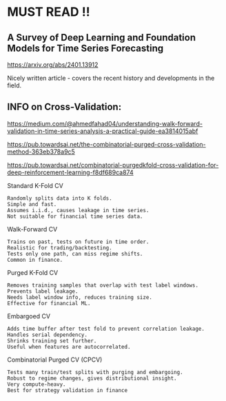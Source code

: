 # MUST READ !!

## A Survey of Deep Learning and Foundation Models for Time Series Forecasting

https://arxiv.org/abs/2401.13912

Nicely written article - covers the recent history and developments in the field.


## INFO on Cross-Validation:

https://medium.com/@ahmedfahad04/understanding-walk-forward-validation-in-time-series-analysis-a-practical-guide-ea3814015abf

https://pub.towardsai.net/the-combinatorial-purged-cross-validation-method-363eb378a9c5

https://pub.towardsai.net/combinatorial-purgedkfold-cross-validation-for-deep-reinforcement-learning-f8df689ca874

Standard K-Fold CV

    Randomly splits data into K folds.
    Simple and fast.
    Assumes i.i.d., causes leakage in time series.
    Not suitable for financial time series data.

Walk-Forward CV

    Trains on past, tests on future in time order.
    Realistic for trading/backtesting.
    Tests only one path, can miss regime shifts.
    Common in finance.

Purged K-Fold CV

    Removes training samples that overlap with test label windows.
    Prevents label leakage.
    Needs label window info, reduces training size.
    Effective for financial ML.

Embargoed CV

    Adds time buffer after test fold to prevent correlation leakage.
    Handles serial dependency.
    Shrinks training set further.
    Useful when features are autocorrelated.

Combinatorial Purged CV (CPCV)

    Tests many train/test splits with purging and embargoing.
    Robust to regime changes, gives distributional insight.
    Very compute-heavy.
    Best for strategy validation in finance


